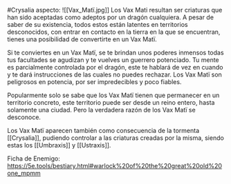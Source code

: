 #Crysalia 
aspecto:
	![[Vax_Matï.jpg]]
Los Vax Mati resultan ser criaturas que han sido aceptadas como adeptos por un dragón cualquiera. A pesar de saber de su existencia, todos estos están latentes en territorios desconocidos, con entrar en contacto en la tierra en la que se encuentran, tienes una posibilidad de convertirte en un Vax Matï. 

Si te conviertes en un Vax Matï, se te brindan unos poderes inmensos todas tus facultades se agudizan y te vuelves un guerrero potenciado. Tu mente es parcialmente controlada por el dragón, este te hablará de vez en cuando y te dará instrucciones de las cuales no puedes rechazar. Los Vax Matï son peligrosos en potencia, por ser impredecibles y poco fiables.

Popularmente solo se sabe que los Vax Matï tienen que permanecer en un territorio concreto, este territorio puede ser desde un reino entero, hasta solamente una ciudad. Pero la verdadera razón de los Vax Matï se desconoce.

Los Vax Matï aparecen también como consecuencia de la tormenta [[Crysalia]], pudiendo controlar a las criaturas creadas por la misma, siendo estas los [[Umbraxis]] y [[Ustraxis]].

Ficha de Enemigo: https://5e.tools/bestiary.html#warlock%20of%20the%20great%20old%20one_mpmm